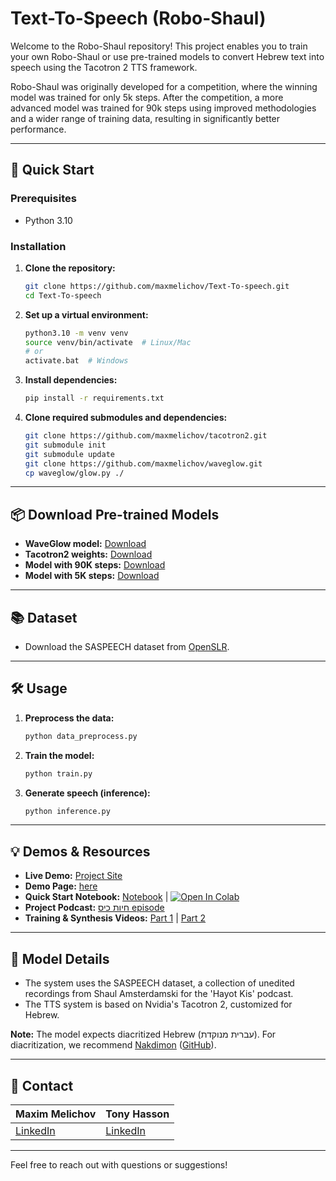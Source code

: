 # Text-To-Speech (Robo-Shaul)

Welcome to the Robo-Shaul repository! This project enables you to train your own Robo-Shaul or use pre-trained models to convert Hebrew text into speech using the Tacotron 2 TTS framework.

Robo-Shaul was originally developed for a competition, where the winning model was trained for only 5k steps. After the competition, a more advanced model was trained for 90k steps using improved methodologies and a wider range of training data, resulting in significantly better performance.

---

## 🚀 Quick Start

### Prerequisites

- Python 3.10

### Installation

1. **Clone the repository:**
    ```bash
    git clone https://github.com/maxmelichov/Text-To-speech.git
    cd Text-To-speech
    ```

2. **Set up a virtual environment:**
    ```bash
    python3.10 -m venv venv
    source venv/bin/activate  # Linux/Mac
    # or
    activate.bat  # Windows
    ```

3. **Install dependencies:**
    ```bash
    pip install -r requirements.txt
    ```

4. **Clone required submodules and dependencies:**
    ```bash
    git clone https://github.com/maxmelichov/tacotron2.git
    git submodule init
    git submodule update
    git clone https://github.com/maxmelichov/waveglow.git
    cp waveglow/glow.py ./
    ```

---

## 📦 Download Pre-trained Models

- **WaveGlow model:** [Download](https://drive.usercontent.google.com/download?id=19CVIL0TL_yyW-qC4jJ2vPht5cxc6VQpO&export=download&authuser=0)
- **Tacotron2 weights:** [Download](https://drive.usercontent.google.com/download?id=13B_NfAw8y-A9pg-xLcP5kQ_7dbObGc8S&export=download&authuser=0)
- **Model with 90K steps:** [Download](https://drive.google.com/uc?id=13B_NfAw8y-A9pg-xLcP5kQ_7dbObGc8S&export=download)
- **Model with 5K steps:** [Download](https://drive.google.com/u/0/uc?id=1iE3VgeQsyZcIgAXYmwhk-FzWktwrT2Wo&export=download)

---

## 📚 Dataset

- Download the SASPEECH dataset from [OpenSLR](https://openslr.org/134).

---

## 🛠️ Usage

1. **Preprocess the data:**
    ```bash
    python data_preprocess.py
    ```

2. **Train the model:**
    ```bash
    python train.py
    ```

3. **Generate speech (inference):**
    ```bash
    python inference.py
    ```

---

## 💡 Demos & Resources

- **Live Demo:** [Project Site](http://www.roboshaul.com/)
- **Demo Page:** [here](https://maxmelichov.github.io/)
- **Quick Start Notebook:** [Notebook](https://github.com/maxmelichov/Text-To-speech/blob/main/Tacotron_Synthesis_Notebook_contest_notebook.ipynb) | [![Open In Colab](https://colab.research.google.com/assets/colab-badge.svg)](https://colab.research.google.com/drive/1heUHKqCUwXGX_NRZUeN5J9UdB9UVV32m#scrollTo=IbrwoO0A1D0b)
- **Project Podcast:** [חיות כיס episode](https://open.spotify.com/episode/7eM8KcpUGMxOk6X5WQYdh5?si=3xf0TNzwRTSHaCo8jIozOg)
- **Training & Synthesis Videos:** [Part 1](https://www.youtube.com/watch?v=b1fzyM0VhhI) | [Part 2](https://www.youtube.com/watch?v=gVqSEIr2PD4&t=284s)

---

## 📝 Model Details

- The system uses the SASPEECH dataset, a collection of unedited recordings from Shaul Amsterdamski for the 'Hayot Kis' podcast.
- The TTS system is based on Nvidia's Tacotron 2, customized for Hebrew.

**Note:** The model expects diacritized Hebrew (עברית מנוקדת). For diacritization, we recommend [Nakdimon](https://nakdimon.org) ([GitHub](https://github.com/elazarg/nakdimon)).


---

## 👥 Contact

| Maxim Melichov | Tony Hasson |
| -------------- | ----------- |
| [LinkedIn](https://www.linkedin.com/in/max-melichov/) | [LinkedIn](https://www.linkedin.com/in/tony-hasson-a14402205/) |

---

Feel free to reach out with questions or suggestions!
